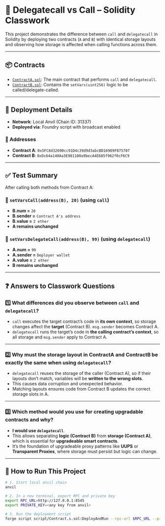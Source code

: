 # 🔁 Delegatecall vs Call – Solidity Classwork

This project demonstrates the difference between `call` and `delegatecall` in Solidity by deploying two contracts (`A` and `B`) with identical storage layouts and observing how storage is affected when calling functions across them.

---

## 📦 Contracts

- [`ContractA.sol`](./src/A.sol): The main contract that performs `call` and `delegatecall`.
- [`ContractB.sol`](./src/B.sol): Contains the `setVars(uint256)` logic to be called/delegate-called.

---

## 🚀 Deployment Details

- **Network**: Local Anvil (Chain ID: 31337)
- **Deployed via**: Foundry script with broadcast enabled

### 📌 Addresses

- **Contract A**: `0x5FC8d32690cc91D4c39d9d3abcBD16989F875707`
- **Contract B**: `0xDc64a140Aa3E981100a9becA4E685f962f0cF6C9`

---

## ✅ Test Summary

After calling both methods from Contract A:

### 🔸 `setVarsCall(address(B), 20)` (using `call`)

- **B.num =** `20`
- **B.sender =** `Contract A's address`
- **B.value =** `2 ether`
- **A remains unchanged**

### 🔹 `setVarsDelegateCall(address(B), 99)` (using `delegatecall`)

- **A.num =** `99`
- **A.sender =** `Deployer wallet`
- **A.value =** `2 ether`
- **B remains unchanged**

---

## ❓ Answers to Classwork Questions

### 1️⃣ What differences did you observe between `call` and `delegatecall`?

- `call` executes the target contract’s code in **its own context**, so storage changes affect the **target** (Contract B). `msg.sender` becomes Contract A.
- `delegatecall` runs the target’s code in **the calling contract’s context**, so all storage and `msg.sender` apply to Contract A.

---

### 2️⃣ Why must the storage layout in ContractA and ContractB be exactly the same when using `delegatecall`?

- `delegatecall` reuses the storage of the caller (Contract A), so if their layouts don’t match, variables will be **written to the wrong slots**.
- This causes data corruption and unexpected behavior.
- Matching layouts ensures code from Contract B updates the correct storage slots in A.

---

### 3️⃣ Which method would you use for creating upgradable contracts and why?

- **I would use `delegatecall`**.
- This allows separating **logic (Contract B)** from **storage (Contract A)**, which is essential for **upgradeable smart contracts**.
- It’s the foundation of upgradeable proxy patterns like **UUPS** or **Transparent Proxies**, where storage must persist but logic can change.

---

## 🧪 How to Run This Project

```bash
# 1. Start local anvil chain
anvil

# 2. In a new terminal, export RPC and private key
export RPC_URL=http://127.0.0.1:8545
export PRIVATE_KEY=<any key from anvil>

# 3. Run the deployment script
forge script script/Contract.s.sol:DeployAndRun --rpc-url $RPC_URL --private-key $PRIVATE_KEY --broadcast
